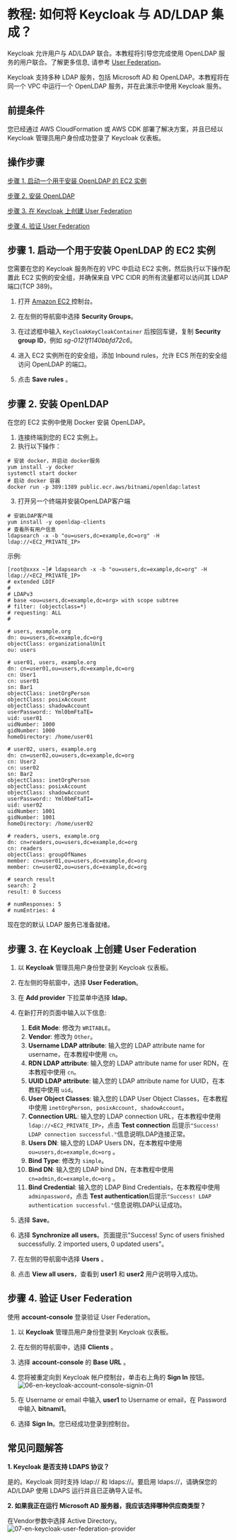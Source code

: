 # 教程: 如何将 Keycloak 与 AD/LDAP 集成？

Keycloak 允许用户与 AD/LDAP 联合。本教程将引导您完成使用 OpenLDAP 服务的用户联合。了解更多信息, 请参考 [User Federation](https://www.keycloak.org/docs/latest/server_admin/#_user-storage-federation)。

Keycloak 支持多种 LDAP 服务，包括 Microsoft AD 和 OpenLDAP。本教程将在同一个 VPC 中运行一个 OpenLDAP 服务，并在此演示中使用 Keycloak 服务。

## 前提条件

您已经通过 AWS CloudFormation 或 AWS CDK 部署了解决方案，并且已经以 Keycloak 管理员用户身份成功登录了 Keycloak 仪表板。

## 操作步骤

<a href="#step-1-launch-a-ec2-instance-for-openldap">步骤 1. 启动一个用于安装 OpenLDAP 的 EC2 实例</a>

<a href="#step-2-install-openldap">步骤 2. 安装 OpenLDAP</a>

<a href="#step-3-create-a-user-federation-on-keycloak">步骤 3. 在 Keycloak 上创建 User Federation</a>

<a href="#step-4-validate-the-user-federation">步骤 4. 验证 User Federation</a>

## <a id="step-1-launch-a-ec2-instance-for-openldap">步骤 1. 启动一个用于安装 OpenLDAP 的 EC2 实例</a>

您需要在您的 Keycloak 服务所在的 VPC 中启动 EC2 实例，然后执行以下操作配置此 EC2 实例的安全组，并确保来自 VPC CIDR 的所有流量都可以访问其 LDAP 端口(TCP 389)。

1. 打开 [Amazon EC2 ][Amazon EC2 console] 控制台。

2. 在左侧的导航窗中选择 **Security Groups**。

3. 在过滤框中输入 `KeyCloakKeyCloakContainer` 后按回车键，复制 **Security group ID**，例如 *sg-0121f1140bbfd72c6*。

4. 进入 EC2 实例所在的安全组，添加 Inbound rules，允许 ECS 所在的安全组访问 OpenLDAP 的端口。

5. 点击 **Save rules** 。

## <a id="step-2-install-openldap">步骤 2. 安装 OpenLDAP</a>

在您的 EC2 实例中使用 Docker 安装 OpenLDAP。

1. 连接终端到您的 EC2 实例上。
2. 执行以下操作：
```
# 安装 docker，并启动 docker服务 
yum install -y docker
systemctl start docker
# 启动 docker 容器
docker run -p 389:1389 public.ecr.aws/bitnami/openldap:latest
```

3. 打开另一个终端并安装OpenLDAP客户端
```
# 安装LDAP客户端
yum install -y openldap-clients
# 查看所有用户信息
ldapsearch -x -b "ou=users,dc=example,dc=org" -H ldap://<EC2_PRIVATE_IP>
```
示例:
```
[root@xxxx ~]# ldapsearch -x -b "ou=users,dc=example,dc=org" -H ldap://<EC2_PRIVATE_IP>
# extended LDIF
#
# LDAPv3
# base <ou=users,dc=example,dc=org> with scope subtree
# filter: (objectclass=*)
# requesting: ALL
#

# users, example.org
dn: ou=users,dc=example,dc=org
objectClass: organizationalUnit
ou: users

# user01, users, example.org
dn: cn=user01,ou=users,dc=example,dc=org
cn: User1
cn: user01
sn: Bar1
objectClass: inetOrgPerson
objectClass: posixAccount
objectClass: shadowAccount
userPassword:: Yml0bmFtaTE=
uid: user01
uidNumber: 1000
gidNumber: 1000
homeDirectory: /home/user01

# user02, users, example.org
dn: cn=user02,ou=users,dc=example,dc=org
cn: User2
cn: user02
sn: Bar2
objectClass: inetOrgPerson
objectClass: posixAccount
objectClass: shadowAccount
userPassword:: Yml0bmFtaTI=
uid: user02
uidNumber: 1001
gidNumber: 1001
homeDirectory: /home/user02

# readers, users, example.org
dn: cn=readers,ou=users,dc=example,dc=org
cn: readers
objectClass: groupOfNames
member: cn=user01,ou=users,dc=example,dc=org
member: cn=user02,ou=users,dc=example,dc=org

# search result
search: 2
result: 0 Success

# numResponses: 5
# numEntries: 4
```

现在您的默认 LDAP 服务已准备就绪。

## <a id="step-3-create-a-user-federation-on-keycloak">步骤 3. 在 Keycloak 上创建 User Federation</a>

1. 以 **Keycloak** 管理员用户身份登录到 Keycloak 仪表板。

2. 在左侧的导航窗中，选择 **User Federation**。

3. 在 **Add provider** 下拉菜单中选择 **ldap**。

4. 在新打开的页面中输入以下信息:
    1. **Edit Mode**: 修改为 `WRITABLE`。
    2. **Vendor**: 修改为 `Other`。
    3. **Username LDAP attribute**: 输入您的 LDAP attribute name for username，在本教程中使用 `cn`。
    4. **RDN LDAP attribute**: 输入您的 LDAP attribute name for user RDN，在本教程中使用 `cn`。
    5. **UUID LDAP attribute**: 输入您的 LDAP attribute name for UUID，在本教程中使用 `uid`。
    6. **User Object Classes**: 输入您的 LDAP User Object Classes，在本教程中使用 `inetOrgPerson, posixAccount, shadowAccount`。
    7. **Connection URL**: 输入您的 LDAP connection URL，在本教程中使用 `ldap://<EC2_PRIVATE_IP>`，点击 **Test connection** 后提示`"Success! LDAP connection successful."`信息说明LDAP连接正常。
    8. **Users DN**: 输入您的 LDAP Users DN，在本教程中使用 `ou=users,dc=example,dc=org` 。
    9. **Bind Type**: 修改为 `simple`。
    10. **Bind DN**: 输入您的  LDAP bind DN，在本教程中使用 `cn=admin,dc=example,dc=org` 。
    11. **Bind Credential**: 输入您的 LDAP Bind Credentials，在本教程中使用 `adminpassword`，点击 **Test authentication**后提示`"Success! LDAP authentication successful."`信息说明LDAP认证成功。

5. 选择 **Save**。

6. 选择 **Synchronize all users**。页面提示"Success! Sync of users finished successfully. 2 imported users, 0 updated users"。

7. 在左侧的导航窗中选择 **Users** 。

8. 点击 **View all users**，查看到 **user1** 和 **user2** 用户说明导入成功。

## <a id="step-4-validate-the-user-federation">步骤 4. 验证 User Federation</a>

使用 **account-console** 登录验证 User Federation。

1. 以 **Keycloak** 管理员用户身份登录到 Keycloak 仪表板。

2. 在左侧的导航窗中，选择 **Clients** 。

3. 选择 **account-console** 的 **Base URL** 。

4. 您将被重定向到 Keycloak 帐户控制台，单击右上角的 **Sign In** 按钮。
![06-en-keycloak-account-console-signin-01](../../images/implementation-guide/tutorial/ad-ldap/06-en-keycloak-account-console-signin-01.png)

5. 在 Username or email 中输入 **user1** to Username or email，在 Password中输入 **bitnami1**。

6. 选择 **Sign In**。您已经成功登录到控制台。

## 常见问题解答

**1. Keycloak 是否支持 LDAPS 协议？**

是的。Keycloak 同时支持 ldap:// 和 ldaps://。要启用 ldaps://，请确保您的 AD/LDAP 使用 LDAPS 运行并且已正确导入证书。

**2. 如果我正在运行 Microsoft AD 服务器，我应该选择哪种供应商类型？**

在Vendor参数中选择 Active Directory。
![07-en-keycloak-user-federation-provider](../../images/implementation-guide/tutorial/ad-ldap/07-en-keycloak-user-federation-provider.png)


[Amazon Certificate Manager]: https://aws.amazon.com/cn/certificate-manager/
[AWS Certificate Manager console]: https://console.aws.amazon.com/acm/home
[AWS CloudFormation console]: https://console.aws.amazon.com/cloudformation/home
[Amazon EC2 console]: https://console.aws.amazon.com/ec2
[AWS Secrets Manager console]: https://console.aws.amazon.com/secretsmanager
[Amazon Route 53 console]: https://console.aws.amazon.com/route53


